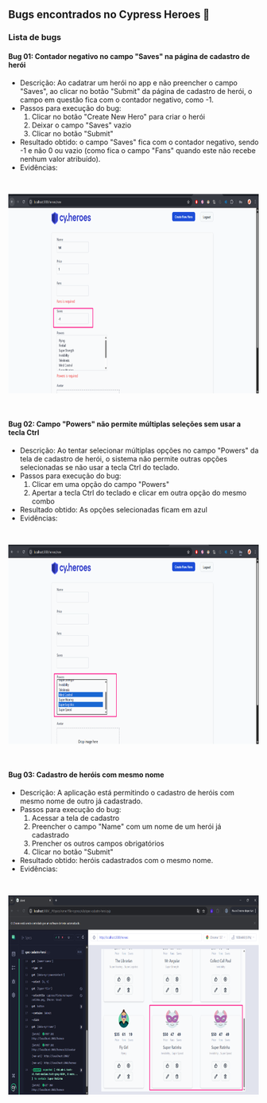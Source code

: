 ## Bugs encontrados no Cypress Heroes 🐞

### Lista de bugs

#### Bug 01: Contador negativo no campo "Saves" na página de cadastro de herói
- Descrição: Ao cadatrar um herói no app e não preencher o campo "Saves", ao clicar no botão "Submit" da página de cadastro de herói, o campo em questão fica com o contador negativo, como -1.
- Passos para execução do bug:
    1. Clicar no botão "Create New Hero" para criar o herói
    2. Deixar o campo "Saves" vazio
    3. Clicar no botão "Submit"
- Resultado obtido: o campo "Saves" fica com o contador negativo, sendo -1 e não 0 ou vazio (como fica o campo "Fans" quando este não recebe nenhum valor atribuído).
- Evidências:
<br>
<p style="text-align: center">
    <img src="imgs_bugs/bug01_cont_Saves.png" alt="Bug contador 'Saves'" height="400">
</p>
<br>

#### Bug 02: Campo "Powers" não permite múltiplas seleções sem usar a tecla Ctrl
- Descrição: Ao tentar selecionar múltiplas opções no campo "Powers" da tela de cadastro de herói, o sistema não permite outras opções selecionadas se não usar a tecla Ctrl do teclado.
- Passos para execução do bug:
    1. Clicar em uma opção do campo "Powers"
    2. Apertar a tecla Ctrl do teclado e clicar em outra opção do mesmo combo
- Resultado obtido: As opções selecionadas ficam em azul
- Evidências: 
<br>
<p style="text-align: center">
    <img src="imgs_bugs/bug02_campo_Powers.png" alt="Bug campo 'Powers'" height="400">
</p>
<br>

#### Bug 03: Cadastro de heróis com mesmo nome
- Descrição: A aplicação está permitindo o cadastro de heróis com mesmo nome de outro já cadastrado.
- Passos para execução do bug:
    1. Acessar a tela de cadastro
    2. Preencher o campo "Name" com um nome de um herói já cadastrado
    3. Prencher os outros campos obrigatórios
    4. Clicar no botão "Submit"
- Resultado obtido: heróis cadastrados com o mesmo nome.
- Evidências:
<br>
<p style="text-align: center">
    <img src="imgs_bugs/bug03_herois_mesmo_nome.png" alt="Bug heróis com o mesmo nome" height="400">
</p>